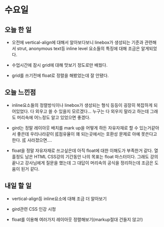 # 수요일

## 오늘 한 일

- 오전에 vertical-align에 대해서 알아보다보니 linebox가 생성되는 기준과 관련해서 strut, anonymous text등 inline level 요소들의 특징에 대해 조금은 알게되었다.

- 수업시간에 잠시 grid에 대해 맛보기 정도로만 배웠다.

- grid를 쓰기전에 float로 정렬을 해봤었는데 잘 안됐다.

## 오늘 느낀점

- inline요소들의 정렬방식이나 linebox가 생성되는 형식 등등이 굉장히 복잡하게 되어있었다. 다 외우고 쓸 수 있을지 모르겠다... 누구는 다 외우지 말라고 하는데 그래도 머리속에 어느정도 알고 있었으면 좋겠다.

- gird는 정말 레이아웃 배치를 mark up을 어떻게 하든 자유자재로 할 수 있는거같아서 좋은데 우리나라같이 <abbr title="Internet Explorer">IE</abbr>점유율이 꽤 되는곳에서는 호환성 문제로 아예 못쓴다고 한다. <abbr title="Internet Explorer">IE</abbr> 사라졌으면....

- float을 정말 자유자재로 쓰고싶은데 아직 float에 대한 이해도가 부족한거 같다. 열흘정도 남은 HTML CSS강의 기간동안 나의 목표는 float 마스터이다. 그래도 강의 끝나고 강사님에게 질문을 했는데 그 대답이 머리속의 공식을 정리하는데 조금은 도움이 된거 같다.

## 내일 할 일

- vertical-align등 inline요소에 대해 조금 더 알아보기

- gird관련 CSS 인강 시청

- float를 이용해 여러가지 레이아웃 정렬해보기(markup절대 건들지 않고!)
